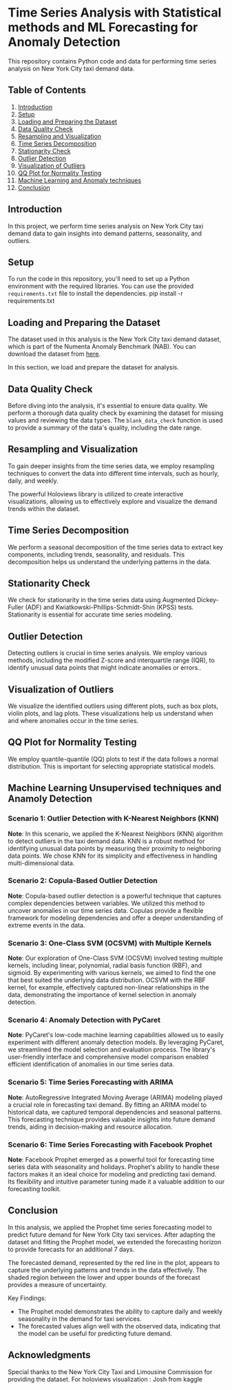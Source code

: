 # Time Series Analysis with Statistical methods and ML Forecasting for Anomaly Detection

This repository contains Python code and data for performing time series analysis on New York City taxi demand data.

## Table of Contents

1. [Introduction](#introduction)
2. [Setup](#setup)
3. [Loading and Preparing the Dataset](#loading-and-preparing-the-dataset)
4. [Data Quality Check](#data-quality-check)
5. [Resampling and Visualization](#resampling-and-visualization)
6. [Time Series Decomposition](#time-series-decomposition)
7. [Stationarity Check](#stationarity-check)
8. [Outlier Detection](#outlier-detection)
9. [Visualization of Outliers](#visualization-of-outliers)
10. [QQ Plot for Normality Testing](#qq-plot-for-normality-testing)
11. [Machine Learning and Anomaly techniques](#machine-learning-unsupervised-techniques-and-anamoly-detection)
12. [Conclusion](#conclusion)

## Introduction

In this project, we perform time series analysis on New York City taxi demand data to gain insights into demand patterns, seasonality, and outliers.

## Setup

To run the code in this repository, you'll need to set up a Python environment with the required libraries. You can use the provided `requirements.txt` file to install the dependencies.
pip install -r requirements.txt

## Loading and Preparing the Dataset

The dataset used in this analysis is the New York City taxi demand dataset, which is part of the Numenta Anomaly Benchmark (NAB). You can download the dataset from [here](https://www.kaggle.com/datasets/boltzmannbrain/nab). 

In this section, we load and prepare the dataset for analysis.

## Data Quality Check

Before diving into the analysis, it's essential to ensure data quality. We perform a thorough data quality check by examining the dataset for missing values and reviewing the data types. The `blank_data_check` function is used to provide a summary of the data's quality, including the date range.

## Resampling and Visualization

To gain deeper insights from the time series data, we employ resampling techniques to convert the data into different time intervals, such as hourly, daily, and weekly. 

The powerful Holoviews library is utilized to create interactive visualizations, allowing us to effectively explore and visualize the demand trends within the dataset.

## Time Series Decomposition

We perform a seasonal decomposition of the time series data to extract key components, including trends, seasonality, and residuals. This decomposition helps us understand the underlying patterns in the data.

## Stationarity Check

We check for stationarity in the time series data using Augmented Dickey-Fuller (ADF) and Kwiatkowski-Phillips-Schmidt-Shin (KPSS) tests. Stationarity is essential for accurate time series modeling.

## Outlier Detection

Detecting outliers is crucial in time series analysis. We employ various methods, including the modified Z-score and interquartile range (IQR), to identify unusual data points that might indicate anomalies or errors..

## Visualization of Outliers

We visualize the identified outliers using different plots, such as box plots, violin plots, and lag plots. These visualizations help us understand when and where anomalies occur in the time series.

## QQ Plot for Normality Testing

We employ quantile-quantile (QQ) plots to test if the data follows a normal distribution. This is important for selecting appropriate statistical models.

## Machine Learning Unsupervised techniques and Anamoly Detection
### Scenario 1: Outlier Detection with K-Nearest Neighbors (KNN)
**Note**: In this scenario, we applied the K-Nearest Neighbors (KNN) algorithm to detect outliers in the taxi demand data. KNN is a robust method for identifying unusual data points by measuring their proximity to neighboring data points. We chose KNN for its simplicity and effectiveness in handling multi-dimensional data.

### Scenario 2: Copula-Based Outlier Detection
**Note**: Copula-based outlier detection is a powerful technique that captures complex dependencies between variables. We utilized this method to uncover anomalies in our time series data. Copulas provide a flexible framework for modeling dependencies and offer a deeper understanding of extreme events in the data.

### Scenario 3: One-Class SVM (OCSVM) with Multiple Kernels
**Note**: Our exploration of One-Class SVM (OCSVM) involved testing multiple kernels, including linear, polynomial, radial basis function (RBF), and sigmoid. By experimenting with various kernels, we aimed to find the one that best suited the underlying data distribution. OCSVM with the RBF kernel, for example, effectively captured non-linear relationships in the data, demonstrating the importance of kernel selection in anomaly detection.

### Scenario 4: Anomaly Detection with PyCaret
**Note**: PyCaret's low-code machine learning capabilities allowed us to easily experiment with different anomaly detection models. By leveraging PyCaret, we streamlined the model selection and evaluation process. The library's user-friendly interface and comprehensive model comparison enabled efficient identification of anomalies in our time series data.

### Scenario 5: Time Series Forecasting with ARIMA
**Note**: AutoRegressive Integrated Moving Average (ARIMA) modeling played a crucial role in forecasting taxi demand. By fitting an ARIMA model to historical data, we captured temporal dependencies and seasonal patterns. This forecasting technique provides valuable insights into future demand trends, aiding in decision-making and resource allocation.

### Scenario 6: Time Series Forecasting with Facebook Prophet
**Note**: Facebook Prophet emerged as a powerful tool for forecasting time series data with seasonality and holidays. Prophet's ability to handle these factors makes it an ideal choice for modeling and predicting taxi demand. Its flexibility and intuitive parameter tuning made it a valuable addition to our forecasting toolkit.


## Conclusion
In this analysis, we applied the Prophet time series forecasting model to predict future demand for New York City taxi services. After adapting the dataset and fitting the Prophet model, we extended the forecasting horizon to provide forecasts for an additional 7 days.

The forecasted demand, represented by the red line in the plot, appears to capture the underlying patterns and trends in the data effectively. The shaded region between the lower and upper bounds of the forecast provides a measure of uncertainty.

Key Findings:
- The Prophet model demonstrates the ability to capture daily and weekly seasonality in the demand for taxi services.
- The forecasted values align well with the observed data, indicating that the model can be useful for predicting future demand.

## Acknowledgments

Special thanks to the New York City Taxi and Limousine Commission for providing the dataset.
For holoviews visualization : Josh from kaggle
